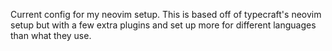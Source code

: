 Current config for my neovim setup.  This is based off of typecraft's neovim setup but with a few extra plugins and set up more for different languages than what they use.

